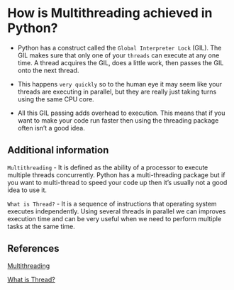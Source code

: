 # How is Multithreading achieved in Python?

* Python has a construct called the `Global Interpreter Lock` (GIL). The GIL makes sure that only one of your `threads` can execute at any one time. A thread acquires the GIL, does a little work, then passes the GIL onto the next thread.

* This happens `very quickly` so to the human eye it may seem like your threads are executing in parallel, but they are really just taking turns using the same CPU core.

* All this GIL passing adds overhead to execution. This means that if you want to make your code run faster then using the threading package often isn’t a good idea.

## Additional information

`Multithreading` - It is defined as the ability of a processor to execute multiple threads concurrently.
Python has a multi-threading package but if you want to multi-thread to speed your code up then it’s usually not a good idea to use it.

`What is Thread?` - It is a sequence of instructions that operating system executes independently. Using several threads in parallel we can improves execution time and can be very useful when we need to perform multiple tasks at the same time.

## References

[Multithreading](https://www.quora.com/How-is-multithreading-achieved-in-Python-Whenever-Python-exits-why-isn-t-all-the-memory-deallocated?share=1)

[What is Thread?](https://www.simplifiedpython.net/python-threading-example/)
